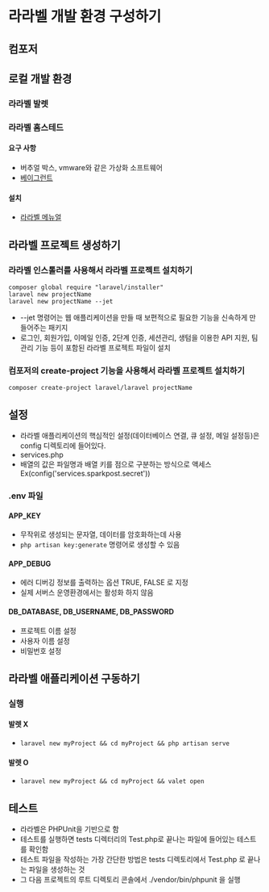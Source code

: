 # 라라벨 개발 환경 구성하기
## 컴포저
## 로컬 개발 환경
### 라라벨 발렛
### 라라벨 홈스테드
#### 요구 사항
- 버추얼 박스, vmware와 같은 가상화 소프트웨어
- <a href="https://www.vagrantup.com/downloads">베이그런트</a>
#### 설치
- <a href="https://laravel.kr/docs/9.x/homestead">라라벨 메뉴얼</a>
## 라라벨 프로젝트 생성하기
### 라라벨 인스톨러를 사용해서 라라벨 프로젝트 설치하기
``` composer global require "laravel/installer" ```   
``` laravel new projectName ```   
``` laravel new projectName --jet ```
- --jet 명령어는 웹 애플리케이션을 만들 때 보편적으로 필요한 기능을 신속하게 만들어주는 패키지
- 로그인, 회원가입, 이메일 인증, 2단계 인증, 세션관리, 생텀을 이용한 API 지원, 팀 관리 기능 등이 포함된 라라벨 프로젝트 파일이 설치
### 컴포저의 create-project 기능을 사용해서 라라벨 프로젝트 설치하기
``` composer create-project laravel/laravel projectName ```
## 설정
- 라라벨 애플리케이션의 핵심적인 설정(데이터베이스 연결, 큐 설정, 메일 설정등)은 config 디렉토리에 들어있다.
- services.php
- 배열의 값은 파일명과 배열 키를 점으로 구분하는 방식으로 액세스 Ex(config('services.sparkpost.secret'))
### .env 파일
#### APP_KEY
- 무작위로 생성되는 문자열, 데이터를 암호화하는데 사용
- ``` php artisan key:generate ``` 명령어로 생성할 수 있음
#### APP_DEBUG
- 에러 디버깅 정보를 출력하는 옵션 TRUE, FALSE 로 지정
- 실제 서버스 운영환경에서는 활성화 하지 않음
#### DB_DATABASE, DB_USERNAME, DB_PASSWORD
- 프로젝트 이름 설정
- 사용자 이름 설정
- 비밀번호 설정
## 라라벨 애플리케이션 구동하기
### 실행
#### 발렛 X
- ```laravel new myProject && cd myProject && php artisan serve ```
#### 발렛 O
- ``` laravel new myProject && cd myProject && valet open ```
## 테스트
- 라라벨은 PHPUnit을 기반으로 함
- 테스트를 실행하면 tests 디렉터리의 Test.php로 끝나는 파일에 들어있는 테스트를 확인함
- 테스트 파일을 작성하는 가장 간단한 방법은 tests 디렉토리에서 Test.php 로 끝나는 파일을 생성하는 것
- 그 다음 프로젝트의 루트 디렉토리 콘솔에서 ./vendor/bin/phpunit 을 실행